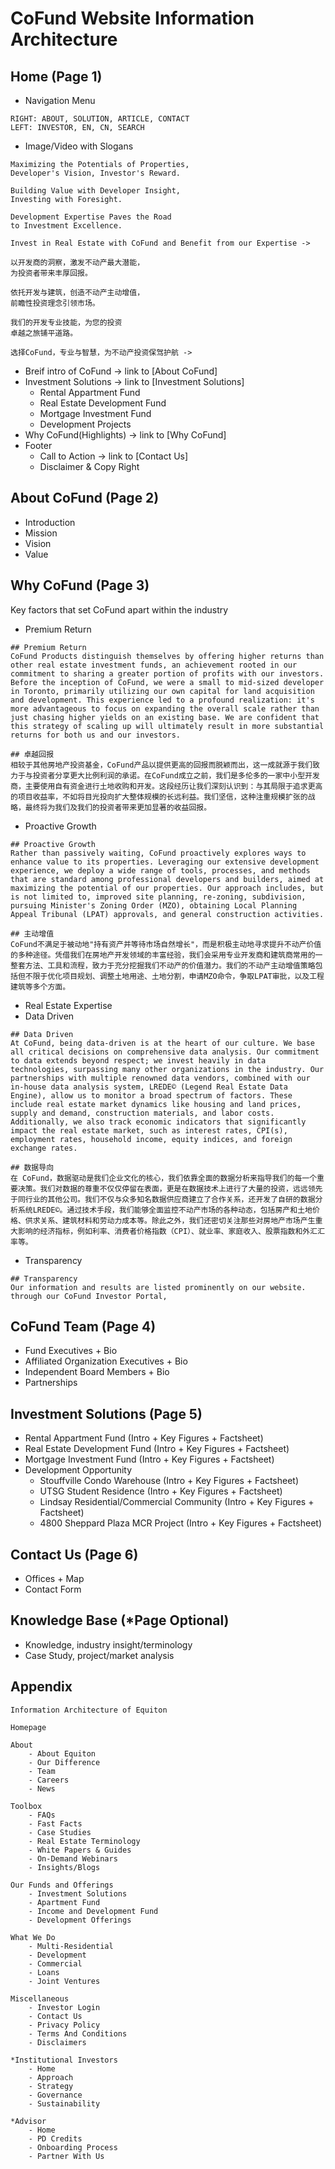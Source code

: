 # CoFund Website Information Architecture

## Home (Page 1)

- Navigation Menu
~~~
RIGHT: ABOUT, SOLUTION, ARTICLE, CONTACT
LEFT: INVESTOR, EN, CN, SEARCH
~~~
- Image/Video with Slogans
~~~
Maximizing the Potentials of Properties,
Developer's Vision, Investor's Reward.

Building Value with Developer Insight, 
Investing with Foresight.

Development Expertise Paves the Road 
to Investment Excellence.

Invest in Real Estate with CoFund and Benefit from our Expertise ->
~~~

~~~
以开发商的洞察，激发不动产最大潜能，
为投资者带来丰厚回报。

依托开发与建筑，创造不动产主动增值，
前瞻性投资理念引领市场。

我们的开发专业技能，为您的投资
卓越之旅铺平道路。

选择CoFund，专业与智慧，为不动产投资保驾护航 ->
~~~
- Breif intro of CoFund -> link to [About CoFund]
- Investment Solutions -> link to [Investment Solutions]
  - Rental Appartment Fund
  - Real Estate Development Fund
  - Mortgage Investment Fund
  - Development Projects
- Why CoFund(Highlights) -> link to [Why CoFund]
- Footer
  - Call to Action -> link to [Contact Us]
  - Disclaimer & Copy Right

## About CoFund (Page 2)

- Introduction
- Mission
- Vision
- Value

## Why CoFund (Page 3)

Key factors that set CoFund apart within the industry

- Premium Return
~~~
## Premium Return
CoFund Products distinguish themselves by offering higher returns than other real estate investment funds, an achievement rooted in our commitment to sharing a greater portion of profits with our investors. Before the inception of CoFund, we were a small to mid-sized developer in Toronto, primarily utilizing our own capital for land acquisition and development. This experience led to a profound realization: it's more advantageous to focus on expanding the overall scale rather than just chasing higher yields on an existing base. We are confident that this strategy of scaling up will ultimately result in more substantial returns for both us and our investors.

## 卓越回报
相较于其他房地产投资基金，CoFund产品以提供更高的回报而脱颖而出，这一成就源于我们致力于与投资者分享更大比例利润的承诺。在CoFund成立之前，我们是多伦多的一家中小型开发商，主要使用自有资金进行土地收购和开发。这段经历让我们深刻认识到：与其局限于追求更高的项目收益率，不如将目光投向扩大整体规模的长远利益。我们坚信，这种注重规模扩张的战略，最终将为我们及我们的投资者带来更加显著的收益回报。
~~~
- Proactive Growth
~~~
## Proactive Growth
Rather than passively waiting, CoFund proactively explores ways to enhance value to its properties. Leveraging our extensive development experience, we deploy a wide range of tools, processes, and methods that are standard among professional developers and builders, aimed at maximizing the potential of our properties. Our approach includes, but is not limited to, improved site planning, re-zoning, subdivision, pursuing Minister's Zoning Order (MZO), obtaining Local Planning Appeal Tribunal (LPAT) approvals, and general construction activities.

## 主动增值
CoFund不满足于被动地"持有资产并等待市场自然增长"，而是积极主动地寻求提升不动产价值的多种途径。凭借我们在房地产开发领域的丰富经验，我们会采用专业开发商和建筑商常用的一整套方法、工具和流程，致力于充分挖掘我们不动产的价值潜力。我们的不动产主动增值策略包括但不限于优化项目规划、调整土地用途、土地分割，申请MZO命令，争取LPAT审批，以及工程建筑等多个方面。
~~~

- Real Estate Expertise
- Data Driven
~~~
## Data Driven
At CoFund, being data-driven is at the heart of our culture. We base all critical decisions on comprehensive data analysis. Our commitment to data extends beyond respect; we invest heavily in data technologies, surpassing many other organizations in the industry. Our partnerships with multiple renowned data vendors, combined with our in-house data analysis system, LREDE© (Legend Real Estate Data Engine), allow us to monitor a broad spectrum of factors. These include real estate market dynamics like housing and land prices, supply and demand, construction materials, and labor costs. Additionally, we also track economic indicators that significantly impact the real estate market, such as interest rates, CPI(s), employment rates, household income, equity indices, and foreign exchange rates.

## 数据导向
在 CoFund，数据驱动是我们企业文化的核心，我们依靠全面的数据分析来指导我们的每一个重要决策。我们对数据的尊重不仅仅停留在表面，更是在数据技术上进行了大量的投资，远远领先于同行业的其他公司。我们不仅与众多知名数据供应商建立了合作关系，还开发了自研的数据分析系统LREDE©。通过技术手段，我们能够全面监控不动产市场的各种动态，包括房产和土地价格、供求关系、建筑材料和劳动力成本等。除此之外，我们还密切关注那些对房地产市场产生重大影响的经济指标，例如利率、消费者价格指数（CPI）、就业率、家庭收入、股票指数和外汇汇率等。
~~~
- Transparency
~~~
## Transparency
Our information and results are listed prominently on our website. through our CoFund Investor Portal, 
~~~

## CoFund Team (Page 4)

- Fund Executives + Bio
- Affiliated Organization Executives + Bio
- Independent Board Members + Bio
- Partnerships

## Investment Solutions (Page 5)

- Rental Appartment Fund (Intro + Key Figures + Factsheet)
- Real Estate Development Fund (Intro + Key Figures + Factsheet)
- Mortgage Investment Fund (Intro + Key Figures + Factsheet)
- Development Opportunity
  - Stouffville Condo Warehouse (Intro + Key Figures + Factsheet)
  - UTSG Student Residence (Intro + Key Figures + Factsheet)
  - Lindsay Residential/Commercial Community (Intro + Key Figures + Factsheet)
  - 4800 Sheppard Plaza MCR Project (Intro + Key Figures + Factsheet)

## Contact Us (Page 6)

- Offices + Map
- Contact Form

## Knowledge Base (*Page Optional)

- Knowledge, industry insight/terminology
- Case Study, project/market analysis

## Appendix

~~~
Information Architecture of Equiton

Homepage

About
    - About Equiton
    - Our Difference
    - Team
    - Careers
    - News

Toolbox
    - FAQs
    - Fast Facts
    - Case Studies
    - Real Estate Terminology
    - White Papers & Guides
    - On-Demand Webinars
    - Insights/Blogs

Our Funds and Offerings
    - Investment Solutions
    - Apartment Fund
    - Income and Development Fund
    - Development Offerings

What We Do
    - Multi-Residential
    - Development
    - Commercial
    - Loans
    - Joint Ventures

Miscellaneous
    - Investor Login
    - Contact Us
    - Privacy Policy
    - Terms And Conditions
    - Disclaimers

*Institutional Investors
    - Home
    - Approach
    - Strategy
    - Governance
    - Sustainability

*Advisor
    - Home
    - PD Credits
    - Onboarding Process
    - Partner With Us
~~~
